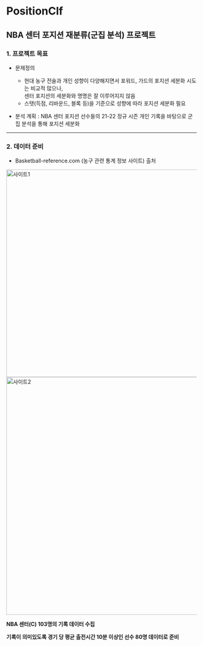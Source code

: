 # PositionClf

## NBA 센터 포지션 재분류(군집 분석) 프로젝트

### 1. 프로젝트 목표

* 문제정의
  * 현대 농구 전술과 개인 성향이 다양해지면서 포워드, 가드의 포지션 세분화 시도는 비교적 많으나,   
  센터 포지션의 세분화와 명명은 잘 이루어지지 않음
  * 스탯(득점, 리바운드, 블록 등)을 기준으로 성향에 따라 포지션 세분화 필요

* 분석 계획 : NBA 센터 포지션 선수들의 21-22 정규 시즌 개인 기록을 바탕으로 군집 분석을 통해 포지션 세분화

------------

### 2. 데이터 준비

* Basketball-reference.com (농구 관련 통계 정보 사이트) 출처

<img width="550" alt="사이트1" src="https://user-images.githubusercontent.com/104886103/173230499-b601e0af-2192-4d64-8644-5ac09f7ad52a.png">

<img width="630" alt="사이트2" src="https://user-images.githubusercontent.com/104886103/173230501-6a588066-d6ec-4606-81d6-913b708dc616.png">

__NBA 센터(C) 103명의 기록 데이터 수집__

__기록이 의미있도록 경기 당 평균 출전시간 10분 이상인 선수 80명 데이터로 준비__


